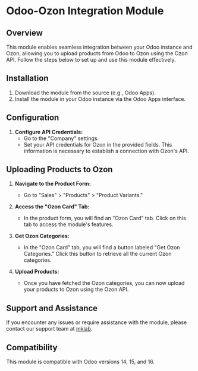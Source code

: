 # Odoo-Ozon Integration Module

## Overview

This module enables seamless integration between your Odoo instance and Ozon, allowing you to upload products from Odoo to Ozon using the Ozon API. Follow the steps below to set up and use this module effectively.

## Installation

1. Download the module from the source (e.g., Odoo Apps).
2. Install the module in your Odoo instance via the Odoo Apps interface.

## Configuration

1. **Configure API Credentials:**
   - Go to the "Company" settings.
   - Set your API credentials for Ozon in the provided fields. This information is necessary to establish a connection with Ozon's API.

## Uploading Products to Ozon

1. **Navigate to the Product Form:**
   - Go to "Sales" > "Products" > "Product Variants."

2. **Access the "Ozon Card" Tab:**
   - In the product form, you will find an "Ozon Card" tab. Click on this tab to access the module's features.

3. **Get Ozon Categories:**
   - In the "Ozon Card" tab, you will find a button labeled "Get Ozon Categories." Click this button to retrieve all the current Ozon categories.

4. **Upload Products:**
   - Once you have fetched the Ozon categories, you can now upload your products to Ozon using the Ozon API. 

## Support and Assistance

If you encounter any issues or require assistance with the module, please contact our support team at [mklab](mailto:).

## Compatibility

This module is compatible with Odoo versions 14, 15, and 16.